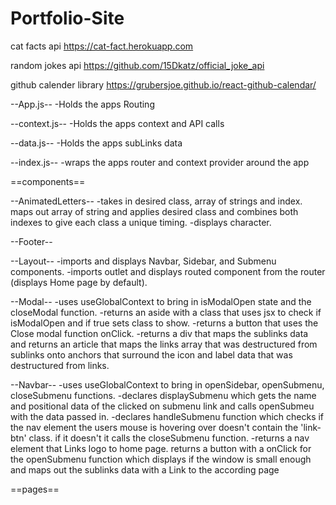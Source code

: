# Portfolio-Site

cat facts api
https://cat-fact.herokuapp.com

random jokes api
https://github.com/15Dkatz/official_joke_api

github calender library
https://grubersjoe.github.io/react-github-calendar/

--App.js--
-Holds the apps Routing

--context.js--
-Holds the apps context and API calls

--data.js--
-Holds the apps subLinks data

--index.js--
-wraps the apps router and context provider around the app

==components==

--AnimatedLetters--
-takes in desired class, array of strings and index.
maps out array of string and applies desired class and combines both indexes to give each class a unique timing.
-displays character.

--Footer--

--Layout--
-imports and displays Navbar, Sidebar, and Submenu components.
-imports outlet and displays routed component from the router (displays Home page by default).

--Modal--
-uses useGlobalContext to bring in isModalOpen state and the closeModal function.
-returns an aside with a class that uses jsx to check if isModalOpen and if true sets class to show.
-returns a button that uses the Close modal function onClick.
-returns a div that maps the sublinks data and returns an article that maps the links array that was destructured from sublinks onto anchors that surround the icon and label data that was destructured from links.

--Navbar--
-uses useGlobalContext to bring in openSidebar, openSubmenu, closeSubmenu functions.
-declares displaySubmenu which gets the name and positional data of the clicked on submenu link and calls openSubmeu with the data passed in.
-declares handleSubmenu function which checks if the nav element the users mouse is hovering over doesn't contain the 'link-btn' class. if it doesn't it calls the closeSubmenu function.
-returns a nav element that Links logo to home page.
returns a button with a onClick for the openSubmenu function which displays if the window is small enough and maps out the sublinks data with a Link to the according page

==pages==
